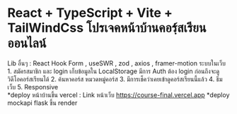 # React + TypeScript + Vite + TailWindCss โปรเจคหน้าบ้านคอรฺ์สเรียนออนไลน์
Lib อื่นๆ : React Hook Form , useSWR , zod , axios , framer-motion
ระบบในเว็บ                                                                                                                                                                                                                                                                        1. สมัครสมาชิก และ login เก็บข้อมูลใน LocalStorage มีการ Auth ต้อง login ก่อนถึงจะดูวิดีโอคอร์สเรียนได้                                                                                                                                                                                        2. ค้นหาคอร์ส หมวดหมู่คอร์ส                                                                                                                                                                                                                                                         3. มีการเช็คว่าเคยเข้าดูคอร์สเรียนนี้แล้ว                                                                                                                                                                                                                                                  4. ธีมเว็บ                                                                                                                                                                                                                                                                          5. Responsive                                                                                                                                     
*deploy หน้าบ้านขึ้น vercel  : Link หน้าเว็บ https://course-final.vercel.app                                                                                                                                                                                                         *deploy mockapi flask ขึ้น render   

